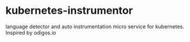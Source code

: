 # kubernetes-instrumentor
language detector and auto instrumentation micro service for kubernetes.  Inspired by odigos.io
